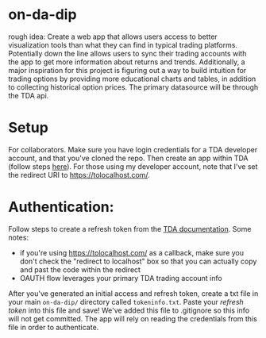 # on-da-dip
rough idea: Create a web app that allows users access to better visualization tools than what they can find in typical trading platforms.  Potentially down the line allows users to sync their trading accounts with the app to get more information about returns and trends.  Additionally, a major inspiration for this project is figuring out a way to build intuition for trading options by providing more educational charts and tables, in addition to collecting historical option prices.  The primary datasource will be through the TDA api.

# Setup
For collaborators.  Make sure you have login credentials for a TDA developer account, and that you've cloned the repo. Then create an app within TDA (follow steps [here](https://developer.tdameritrade.com/content/getting-started)).  For those using my developer account, note that I've set the redirect URI to https://tolocalhost.com/.


# Authentication:
Follow steps to create a refresh token from the [TDA documentation](https://developer.tdameritrade.com/content/simple-auth-local-apps). Some notes:

- if you're using https://tolocalhost.com/ as a callback, make sure you don't check the "redirect to localhost" box so that you can actually copy and past the code within the redirect
- OAUTH flow leverages your primary TDA trading account info

After you've generated an initial access and refresh token, create a txt file in your main `on-da-dip/` directory called `tokeninfo.txt`.  Paste your _refresh token_ into this file and save!  We've added this file to .gitignore so this info will not get committed.  The app will rely on reading the credentials from this file in order to authenticate.
